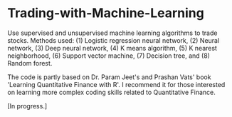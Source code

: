 # Trading-with-Machine-Learning
Use supervised and unsupervised machine learning algorithms to trade stocks. Methods used: (1) Logistic regression neural network, (2) Neural network, (3) Deep neural network, (4) K means algorithm, (5) K nearest neighborhood, (6) Support vector machine, (7) Decision tree, and (8) Random forest.

The code is partly based on Dr. Param Jeet's and Prashan Vats' book 'Learning Quantitative Finance with R'. I recommend it for those interested on learning more complex coding skills related to Quantitative Finance.

[In progress.]
